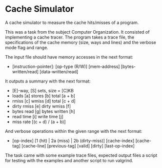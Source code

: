 # Cache Simulator
 A cache simulator to measure the cache hits/misses of a program.

This was a task from the subject Computer Organization.
It consisted of implementing a cache tracer.
The program takes a trace file, the specifications of the cache memory
(size, ways and lines) and the verbose mode flag and range.

The input file should have memory accesses in the next format:
* [instruction-pointer]: [op-type (R/W)] [mem-address] [bytes-written/read] [data-written/read]

It outputs a summary with the next format:
* [E]-way, [S] sets, size = [C]KB
* loads [a] stores [b] total [a + b]
* rmiss [c] wmiss [d] total [c + d]
* dirty rmiss [e] dirty wmiss [f]
* bytes read [g] bytes written [h]
* read time [i] write time [j]
* miss rate [(c + d) / (a + b)]

And verbose operations within the given range with the next format:
* [op-index] [1 (hit) | 2a (miss) | 2b (dirty-miss)] [cache-index] [cache-tag] [cache-line] [previous-tag] [valid]
[dirty] [last-op-index]

The task came with some example trace files, expected output files a script for testing with the examples and another script to run valgrind.

